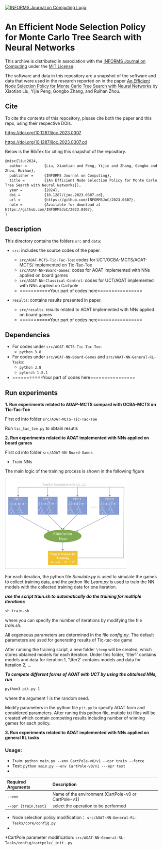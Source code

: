 [![INFORMS Journal on Computing Logo](https://INFORMSJoC.github.io/logos/INFORMS_Journal_on_Computing_Header.jpg)](https://pubsonline.informs.org/journal/ijoc)

# An Efficient Node Selection Policy for Monte Carlo Tree Search with Neural Networks
This archive is distributed in association with the [INFORMS Journal on
Computing](https://pubsonline.informs.org/journal/ijoc) under the [MIT License](LICENSE.txt).

The software and data in this repository are a snapshot of the software and data
that were used in the research reported on in the paper
[An Efficient Node Selection Policy for Monte Carlo Tree Search with Neural Networks](https://doi.org/10.1287/ijoc.2023.0307) by Xiaotian Liu, Yijie Peng, Gongbo Zhang, and Ruihan Zhou.


## Cite

To cite the contents of this repository, please cite both the paper and this repo, using their respective DOIs.

https://doi.org/10.1287/ijoc.2023.0307

https://doi.org/10.1287/ijoc.2023.0307.cd

Below is the BibTex for citing this snapshot of the repository.

```
@misc{liu:2024,
  author =        {Liu, Xiaotian and Peng, Yijie and Zhang, Gongbo and Zhou, Ruihan},
  publisher =     {INFORMS Journal on Computing},
  title =         {{An Efficient Node Selection Policy for Monte Carlo Tree Search with Neural Networks}},
  year =          {2024},
  doi =           {10.1287/ijoc.2023.0307.cd},
  url =           {https://github.com/INFORMSJoC/2023.0307},
  note =          {Available for download at https://github.com/INFORMSJoC/2023.0307},
}  
```

## Description

This directory contains the folders `src` and `data`:
- `src`: includes the source codes of the paper.
  - `src/AOAT-MCTS-Tic-Tac-Toe`: codes for UCT/OCBA-MCTS/AOAT-MCTS/ implemented on Tic-Tac-Toe
  - `src/AOAT-NN-Board-Games`: codes for AOAT implemented with NNs applied on board games
  - `src/AOAT-NN-Classical-Control`: codes for UCT/AOAT implemented with NNs applied on Cartpole
  - ===========Your part of codes here================
  
- `results`: contains results presented in paper.
  - `src/results`: results related to AOAT implemented with NNs applied on board games
  - ===========Your part of codes here================

## Dependencies

- For codes under `src/AOAT-MCTS-Tic-Tac-Toe`:
  - `python 3.8`
- For codes under `src/AOAT-NN-Board-Games` and `src/AOAT-NN-General-RL-Tasks`:
  - `python 3.8`
  - `pytorch 1.8.1`
-  ===========Your part of codes here================

## Run experiments

**1. Run experiments related to AOAP-MCTS compard with OCBA-MCTS on Tic-Tac-Toe**

First cd into folder `src/AOAT-MCTS-Tic-Tac-Toe`

Run `tic_tac_toe.py` to obtain resutls

**2. Run experiments related to AOAT implemented with NNs applied on board games**

First cd into folder `src/AOAT-NN-Board-Games`

- Train NNs

The main logic of the training process is shown in the following figure

<img src="https://github.com/xiaotianliu01/AOAP-Value-Network-MCTS/blob/master/diagram.png" width="400" height="300">

For each iteration, the python file *Simulate.py* is used to simulate the games to collect training data, and the python file *Learn.py* is used to train the NN models with the collected training data for one iteration.

***use the script *train.sh* to automatically do the training for multiple iterations***
```Bash
sh train.sh
```
where you can specify the number of iterations by modifying the file *train.sh*.

All exgeneous parameters are determined in the file *config.py*. The default parameters are used for generating results of Tic-tac-toe game

After running the training script, a new folder `\temp` will be created, which stores obtained models for each iteration. Under this folder, '\Iter1' contains models and data for iteration 1, '\Iter2' contains models and data for iteration 2, ...

***To compete different forms of AOAT with UCT by using the obtained NNs, run***
```Bash
python3 pit.py 1
```
where the argument 1 is the random seed.

Modify parameters in the python file `pit.py` to specify AOAT form and considered parameters. After runing this python file, mutiple txt files will be created which contain competing results including number of winning games for each policy. 

**3. Run experiments related to AOAT implemented with NNs applied on general RL tasks**

### Usage:
* Train: ```python main.py --env CartPole-v0/v1 --opr train --force ```
* Test: ```python main.py --env CartPole-v0/v1 ---opr test```
* 
| Required Arguments   | Description                                           |
|:---------------------|:------------------------------------------------------|
| `--env`              | Name of the environment  (CartPole-v0 or CartPole-v1) |
| `--opr {train,test}` | select the operation to be performed                  |

* Node selection policy modification： ```src/AOAT-NN-General-RL-Tasks/core/config.py```
* 
*CartPole parameter modification: ```src/AOAT-NN-General-RL-Tasks/config/cartpole/_init_.py```

